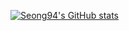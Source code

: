 [![Seong94's GitHub stats](https://github-readme-stats.vercel.app/api?username=anuraghazra)](https://github.com/anuraghazra/github-readme-stats)
